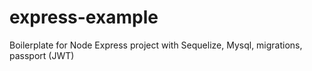 # express-example
 Boilerplate for Node Express project with Sequelize, Mysql, migrations, passport (JWT)
